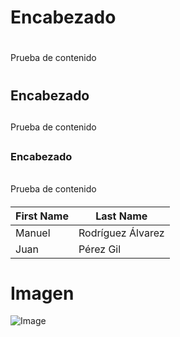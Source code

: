 # Encabezado <h1>
Prueba de contenido <h1>
## Encabezado <h2>
Prueba de contenido <h2>
### Encabezado <h6>
Prueba de contenido <h6>


First Name | Last Name
---------- | ---------
Manuel|Rodríguez Álvarez
Juan|Pérez Gil


# Imagen
![Image](https://raw.githubusercontent.com/manu22i/pruebaGitHub/master/computer.png)
